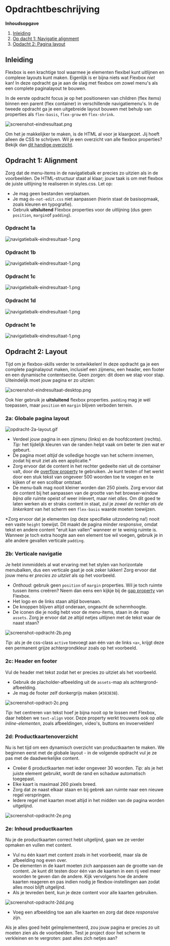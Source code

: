 # Opdrachtbeschrijving

**Inhoudsopgave**

1. [Inleiding](#inleiding)
2. [Op dacht 1: Navigatie alignment](#opdracht-1-alignment)
3. [Opdacht 2: Pagina layout](#opdracht-2-layout)

## Inleiding

Flexbox is een krachtige tool waarmee je elementen flexibel kunt uitlijnen en complexe layouts kunt maken. Eigenlijk is
er bijna niets wat Flexbox _niet_ kan! In deze opdracht ga je aan de slag met flexbox om zowel menu's als een complete
paginalayout te bouwen.

In de eerste opdracht focus je op het positioneren van children (flex items) binnen een parent (flex container) in
verschillende navigatiemenu's. In de tweede opdracht ga je een uitgebreide layout bouwen met behulp van properties als
`flex-basis`, `flex-grow` en `flex-shrink`.

![screenshot-eindresultaat.png](assets/screenshots/screenshot-eindresultaat.png)

Om het je makkelijker te maken, is de HTML al voor je klaargezet. Jij hoeft alleen de CSS te schrijven. Wil je een
overzicht van alle flexbox properties? Bekijk
dan [dit handige overzicht](https://css-tricks.com/snippets/css/a-guide-to-flexbox/).

## Opdracht 1: Alignment

Zorg dat de menu-items in de navigatiebalk er precies zo uitzien als in de voorbeelden. De HTML-structuur staat al
klaar; jouw taak is om met flexbox de juiste uitlijning te realiseren in styles.css. Let op:

* Je mag geen bestanden verplaatsen.
* Je mag `do-not-edit.css` niet aanpassen (hierin staat de basisopmaak, zoals kleuren en typografie).
* Gebruik **uitsluitend** Flexbox properties voor de uitlijning (dus geen `position`, `margin`of `padding`).

### Opdracht 1a

![navigatiebalk-eindresultaat-1.png](assets/screenshots/navigatiebalk-eindresultaat-1.png)

### Opdracht 1b

![navigatiebalk-eindresultaat-1.png](assets/screenshots/navigatiebalk-eindresultaat-2.png)

### Opdracht 1c

![navigatiebalk-eindresultaat-1.png](assets/screenshots/navigatiebalk-eindresultaat-3.png)

### Opdracht 1d

![navigatiebalk-eindresultaat-1.png](assets/screenshots/navigatiebalk-eindresultaat-4.png)

### Opdracht 1e

![navigatiebalk-eindresultaat-1.png](assets/screenshots/navigatiebalk-eindresultaat-5.png)

## Opdracht 2: Layout

Tijd om je flexbox-skills verder te ontwikkelen! In deze opdracht ga je een complete paginalayout maken, inclusief een
zijmenu, een header, een footer en een dynamische contentsectie. Geen zorgen: dit doen we stap voor stap. Uiteindelijk
moet jouw pagina er zo uitzien:

![screenshot-eindresultaat-desktop.png](assets/screenshots/screenshot-eindresultaat-desktop.png)

Ook hier gebruik je **uitsluitend** flexbox properties. `padding` mag je wél toepassen, maar `position` en `margin`
blijven
verboden terrein.

### 2a: Globale pagina layout

![opdracht-2a-layout.gif](assets/screenshots/screenshot-opdracht-2a.gif)

* Verdeel jouw pagina in een zijmenu (links) en de hoofdcontent (rechts). _Tip:_ het tijdelijk kleuren van
  de randen helpt vaak om beter te zien wat er gebeurt.
* De pagina moet _altijd_ de volledige hoogte van het scherm innemen, zodat hij eruit ziet als een applicatie.*
* Zorg ervoor dat de content in het rechter gedeelte niet uit de container valt, door
  de [overflow property](https://developer.mozilla.org/en-US/docs/Web/CSS/overflow-y) te gebruiken. Je kunt testen of
  het
  werkt door een stuk tekst van ongeveer 500 woorden toe te voegen en te kijken of er een scollbar ontstaat.
* De menu-balk mag nooit kleiner worden dan 250 pixels. Zorg ervoor dat de content bij het aanpassen van de grootte van
  het browser-window _bijna alle_ ruimte opeist of weer inlevert, maar niet _alles_. Om dit goed te laten werken als er
  straks content in staat, zul je _zowel de rechter als de linkerkant_ van het scherm een `flex-basis` waarde moeten
  toewijzen.

*Zorg ervoor dat je elementen (op deze specifieke uitzondering na!) nooit een vaste `height` toewijst. Dit maakt de
pagina minder _responsive_, omdat tekst en andere content "eruit kan vallen" wanneer er te weinig ruimte is. Wanneer je
toch extra hoogte aan een element toe wil voegen, gebruik je in alle andere gevallen verticale `padding`.

### 2b: Verticale navigatie

Je hebt inmmiddels al wat ervaring met het stylen van horizontale menubalken, dus een verticale gaat je ook zeker
lukken! Zorg ervoor dat jouw menu er _precies zo uitziet_ als op het voorbeeld.

* _Onthoud:_ gebruik geen `position` of `margin` properties. Wil je toch ruimte tussen items creëren? Neem dan eens een
  kijkje bij de [gap property](https://developer.mozilla.org/en-US/docs/Web/CSS/gap) van Flexbox.
* Het logo en de links staan altijd bovenaan.
* De knoppen blijven altijd onderaan, ongeacht de schermhoogte.
* De iconen die je nodig hebt voor de menu-items, staan in de map `assets`. Zorg je ervoor dat ze altijd netjes
  uitlijnen
  met de tekst waar de naast staan?

![screenshot-opdracht-2b.png](assets/screenshots/screenshot-opdracht-2b.png)

_Tip:_ als je de css-class `active` toevoegt aan één van de links `<a>`, krijgt deze een permanent grijze
achtergrondkleur zoals op het voorbeeld.

### 2c: Header en footer

Vul de header met tekst zodat het er precies zo uitziet als het voorbeeld.

* Gebruik de placholder-afbeelding uit de `assets`-map als achtergrond-afbeelding.
* Je mag de footer zelf donkergrijs maken (`#383838`).

![screenshot-opdract-2c.png](assets/screenshots/screenshot-opdracht-2c.png)

_Tip:_ het centreren van tekst hoef je bijna nooit op te lossen met Flexbox, daar hebben we `text-align` voor. Deze
property werkt trouwens ook op _alle inline-elementen_, zoals afbeeldingen, video's, buttons en invoervelden!

### 2d: Productkaartenoverzicht

Nu is het tijd om een dynamisch overzicht van productkaarten te maken. We beginnen eerst met de globale layout - in de
volgende opdracht vul je ze pas met de daadwerkelijke content.

* Creëer 6 productkaarten met ieder ongeveer 30 woorden. _Tip:_ als je het juiste element gebruikt, wordt
  de rand en schaduw automatisch toegepast.
* Elke kaart is maximaal 260 pixels breed.
* Zorg dat ze naast elkaar staan en bij gebrek aan ruimte naar een nieuwe regel verspringen.
* Iedere regel met kaarten moet altijd in het midden van de pagina worden uitgelijnd.

![screenshot-opdracht-2e.png](assets/screenshots/screenshot-opdracht-2e.png)

### 2e: Inhoud productkaarten

Nu je de productkaarten correct hebt uitgelijnd, gaan we ze verder opmaken en vullen met content.

* Vul nu één kaart met content zoals in het voorbeeld, maar sla de afbeelding nog even over.
* De elementen in de kaart moeten zich aanpassen aan de grootte van de content. Je kunt dit testen door één van de
  kaarten in een rij veel meer woorden te geven dan de andere. Kijk vervolgens hoe de andere kaarten reageren en pas
  indien nodig je flexbox-instellingen aan zodat alles mooi blijft uitgelijnd.
* Als je tevreden bent, kun je deze content voor alle kaarten
  gebruiken.

![screenshot-opdracht-2dd.png](assets/screenshots/screenshot-opdracht-2d.png)

* Voeg een afbeelding toe aan alle kaarten en zorg dat deze _responsive_ zijn.

Als je alles goed hebt geïmplementeerd, zou jouw pagina er precies zo uit moeten zien als de voorbeelden. Test je
project door het scherm te verkleinen en te vergroten: past alles zich netjes aan?